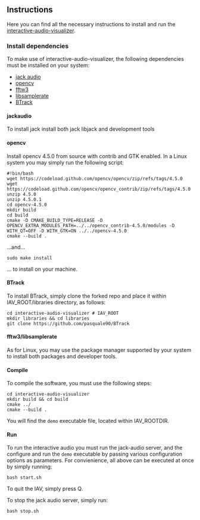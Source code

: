 ## Instructions

Here you can find all the necessary instructions to install and run the [interactive-audio-visualizer](https://github.com/pasquale90/interactive-audio-visualizer).

### Install dependencies
To make use of interactive-audio-visualizer, the following dependencies must be installed on your system:
- [jack audio](https://jackaudio.org/) 
- [opencv](https://opencv.org/) 
- [fftw3](http://fftw.org/)
- [libsamplerate](https://github.com/libsndfile/libsamplerate)
- [BTrack](https://github.com/pasquale90/BTrack)

#### jackaudio
To install jack install both jack libjack and development tools

#### opencv
Install opencv 4.5.0 from source with contrib and GTK enabled. In a Linux system you may simply run the following script:
```
#!bin/bash
wget https://codeload.github.com/opencv/opencv/zip/refs/tags/4.5.0
wget https://codeload.github.com/opencv/opencv_contrib/zip/refs/tags/4.5.0
unzip 4.5.0
unzip 4.5.0.1
cd opencv-4.5.0
mkdir build
cd build
cmake -D CMAKE_BUILD_TYPE=RELEASE -D OPENCV_EXTRA_MODULES_PATH=../../opencv_contrib-4.5.0/modules -D WITH_QT=OFF -D WITH_GTK=ON ../../opencv-4.5.0
cmake --build .
```
...and... 
```
sudo make install
```
... to install on your machine.

#### BTrack
To install BTrack, simply clone the forked repo and place it within IAV_ROOT/libraries directory, as follows:
```
cd interactive-audio-visualizer # IAV_ROOT
mkdir libraries && cd libraries
git clone https://github.com/pasquale90/BTrack
```

#### fftw3/libsamplerate
As for Linux, you may use the package manager supported by your system to install both packages and developer tools.


#### Compile
To compile the software, you must use the following steps:
```
cd interactive-audio-visualizer
mkdir build && cd build
cmake ../
cmake --build .
```
You will find the ```demo``` executable file, located within IAV_ROOTDIR.

#### Run
To run the interactive audio you must run the jack-audio server, and the configure and run the ```demo``` executable by passing various configuration options as parameters.
For convienience, all above can be executed at once by simply running:
```
bash start.sh
``` 

To quit the IAV, simply press Q.

To stop the jack audio server, simply run:
```
bash stop.sh
```
